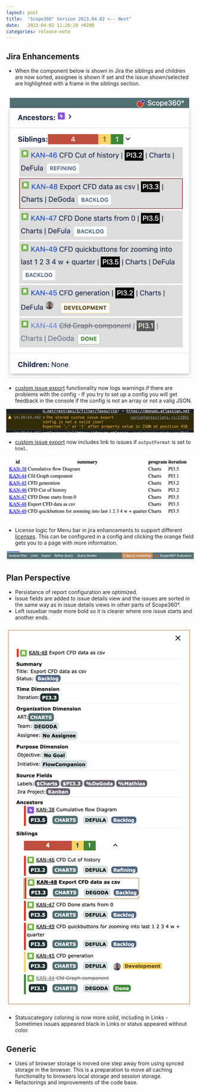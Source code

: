```yaml
---
layout: post
title:  "Scope360° Version 2023.04.02 <-- Next"
date:   2023-04-02 11:26:20 +0200
categories: release-note
---
```


## Jira Enhancements

- When the component below is shown in Jira the siblings and children are now sorted, assignee is shown if set and
the issue shown/selected are highlighted with a frame in the siblings section.

![release-note](/assets/images/release-notes/20230402-01.png)

- [custom issue export](/release-note/2023/01/31/Scope360-version-2023.01.31.html) functionality now logs warnings if there are problems with the config - If you try to set up a config you will get feedback in the console if the config is not an array or not a valig JSON.

![release-note-full](/assets/images/release-notes/20230402-02.png)

- [custom issue export](/release-note/2023/01/31/Scope360-version-2023.01.31.html) now includes link to issues if `outputFormat` is set to `html`.

![release-note](/assets/images/release-notes/20230402-03.png)

- License logic for Menu bar in jira enhancements to support different [licenses](/#Licences). This can be configured in a config and clicking the orange field gets you to a page with more information.

![release-note-full](/assets/images/release-notes/20230402-05.png)

## Plan Perspective

- Persistance of report configuration are optimized.
- Issue fields are added to issue details view and the issues are sorted in the same way as in issue details views in other parts of Scope360°.
- Left issuebar made more bold so it is clearer where one issue starts and another ends.

![release-note](/assets/images/release-notes/20230402-04.png)

- Statuscategory coloring is now more solid, including in Links - Sometimes issues appeared black in Links or status appeared without color.


## Generic

- Uses of browser storage is moved one step away from using synced storage in the browser. This is a preparation to move all caching functionality to browsers local storage and session storage.
- Refactorings and improvements of the code base.
